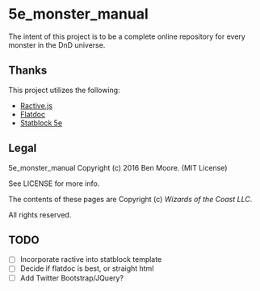 # 5e_monster_manual

The intent of this project is to be a complete online repository for every monster in the DnD universe.

## Thanks

This project utilizes the following:

- [Ractive.js](http://ractivejs.org)
- [Flatdoc](http://ricostacruz.com/flatdoc/)
- [Statblock 5e](https://github.com/Valloric/statblock5e)

## Legal

5e_monster_manual Copyright (c) 2016 Ben Moore. (MIT License)

See LICENSE for more info.


The contents of these pages are Copyright (c) *Wizards of the Coast LLC*.

All rights reserved.

## TODO

- [ ] Incorporate ractive into statblock template
- [ ] Decide if flatdoc is best, or straight html
- [ ] Add Twitter Bootstrap/JQuery?
